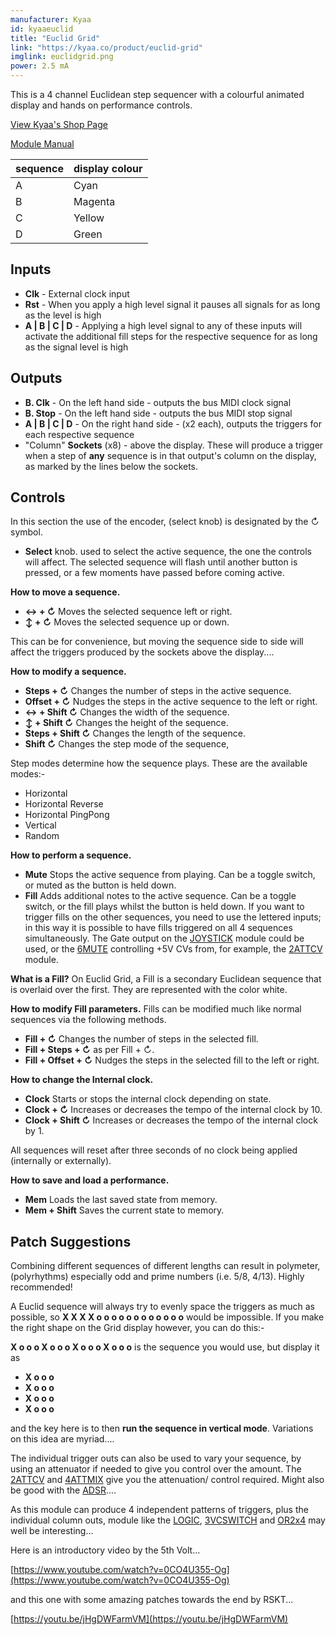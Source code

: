 ```yaml
---
manufacturer: Kyaa
id: kyaaeuclid
title: "Euclid Grid"
link: "https://kyaa.co/product/euclid-grid"
imglink: euclidgrid.png
power: 2.5 mA
---
```


This is a 4 channel Euclidean step sequencer with a colourful animated display and hands on performance controls.

[View Kyaa's Shop Page](https://kyaa.co/product/euclid-grid)

[Module Manual](https://kyaa.co/wp-content/uploads/2021/11/Euclid-Grid-Manual-v1.0.html)

| sequence | display colour |
| -------- | -------------- |
| A | Cyan |
| B | Magenta |
| C | Yellow |
| D | Green |

## Inputs

- **Clk** - External clock input
- **Rst** - When you apply a high level signal it pauses all signals for as long as the level is high
- **A | B | C | D** - Applying a high level signal to any of these inputs will activate the additional fill steps for the respective sequence for as long as the signal level is high

## Outputs

- **B. Clk** - On the left hand side - outputs the bus MIDI clock signal
- **B. Stop** - On the left hand side - outputs the bus MIDI stop signal
- **A | B | C | D** - On the right hand side - (x2 each), outputs the triggers for each respective sequence
- "Column" **Sockets** (x8) - above the display. These will produce a trigger when a step of **any** sequence is in that output's column on the display, as marked by the lines below the sockets.

## Controls

In this section the use of the encoder, (select knob) is designated by the ↻ symbol.

- **Select** knob. used to select the active sequence, the one the controls will affect. The selected sequence will flash until another button is pressed, or a few moments have passed before coming active.

**How to move a sequence.**

- **↔ + ↻** Moves the selected sequence left or right.
- **↕ + ↻** Moves the selected sequence up or down.

This can be for convenience, but moving the sequence side to side will affect the triggers produced by the sockets above the display....

**How to modify a sequence.**

- **Steps + ↻** Changes the number of steps in the active sequence.
- **Offset + ↻** Nudges the steps in the active sequence to the left or right.
- **↔ + Shift ↻** Changes the width of the sequence.
- **↕ + Shift ↻** Changes the height of the sequence.
- **Steps + Shift ↻** Changes the length of the sequence.
- **Shift ↻** Changes the step mode of the sequence,

Step modes determine how the sequence plays. These are the available modes:-

- Horizontal
- Horizontal Reverse
- Horizontal PingPong
- Vertical
- Random

**How to perform a sequence.**

- **Mute** Stops the active sequence from playing. Can be a toggle switch, or muted as the button is held down.
- **Fill** Adds additional notes to the active sequence. Can be a toggle switch, or the fill plays whilst the button is held down. If you want to trigger fills on the other sequences, you need to use the lettered inputs; in this way it is possible to have fills triggered on all 4 sequences simultaneously. The Gate output on the [JOYSTICK](https://wiki.aemodular.com/pmwiki.php/AeManual/JOYSTICK) module could be used, or the [6MUTE](https://wiki.aemodular.com/pmwiki.php/AeManual/6MUTE) controlling +5V CVs from, for example, the [2ATTCV](https://wiki.aemodular.com/pmwiki.php/AeManual/2ATTCV) module.

**What is a Fill?** On Euclid Grid, a Fill is a secondary Euclidean sequence that is overlaid over the first. They are represented with the color white.

**How to modify Fill parameters.** Fills can be modified much like normal sequences via the following methods.

- **Fill + ↻** Changes the number of steps in the selected fill.
- **Fill + Steps + ↻** as per Fill + ↻.
- **Fill + Offset + ↻** Nudges the steps in the selected fill to the left or right.

**How to change the Internal clock.**

- **Clock** Starts or stops the internal clock depending on state.
- **Clock + ↻** Increases or decreases the tempo of the internal clock by 10.
- **Clock + Shift ↻** Increases or decreases the tempo of the internal clock by 1.

All sequences will reset after three seconds of no clock being applied (internally or externally).

**How to save and load a performance.**

- **Mem** Loads the last saved state from memory.
- **Mem + Shift** Saves the current state to memory.

## Patch Suggestions

Combining different sequences of different lengths can result in polymeter, (polyrhythms) especially odd and prime numbers (i.e. 5/8, 4/13). Highly recommended!

A Euclid sequence will always try to evenly space the triggers as much as possible, so **X X X X o o o o o o o o o o o o** would be impossible. If you make the right shape on the Grid display however, you can do this:-

**X o o o X o o o X o o o X o o o** is the sequence you would use, but display it as

- **X o o o**
- **X o o o**
- **X o o o**
- **X o o o**

and the key here is to then **run the sequence in vertical mode**. Variations on this idea are myriad....

The individual trigger outs can also be used to vary your sequence, by using an attenuator if needed to give you control over the amount. The [2ATTCV](https://wiki.aemodular.com/pmwiki.php/AeManual/2ATTCV) and [4ATTMIX](https://wiki.aemodular.com/pmwiki.php/AeManual/4ATTMIX) give you the attenuation/ control required. Might also be good with the [ADSR](https://wiki.aemodular.com/pmwiki.php/AeManual/ADSR)....

As this module can produce 4 independent patterns of triggers, plus the individual column outs, module like the [LOGIC](https://wiki.aemodular.com/pmwiki.php/AeManual/LOGIC), [3VCSWITCH](https://wiki.aemodular.com/pmwiki.php/AeManual/3VCSWITCH) and [OR2x4](https://wiki.aemodular.com/pmwiki.php/AeManual/OR2x4) may well be interesting...

Here is an introductory video by the 5th Volt...

[https://www.youtube.com/watch?v=0CO4U355-Og](https://www.youtube.com/watch?v=0CO4U355-Og)

and this one with some amazing patches towards the end by RSKT...

[https://youtu.be/jHgDWFarmVM](https://youtu.be/jHgDWFarmVM)
